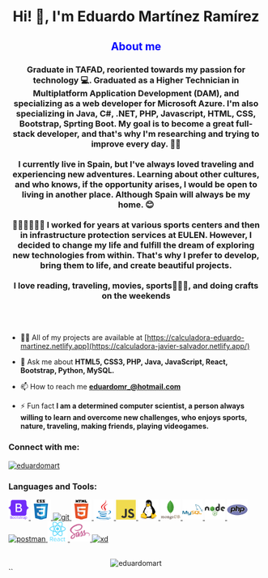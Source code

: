 <h1 align="center">Hi! 👋, I'm Eduardo Martínez Ramírez</h1>
<h2 align="center" style="color: blue;">About me</h2>

<h3 align="center">Graduate in TAFAD, reoriented towards my passion for technology 💻. Graduated as a Higher Technician in Multiplatform Application Development (DAM), and specializing as a web developer for Microsoft Azure. I'm also specializing in Java, C#, .NET, PHP, Javascript, HTML, CSS, Bootstrap, Sprting Boot. My goal is to become a great full-stack developer, and that's why I'm researching and trying to improve every day. 💪💪 
<br/><br/>
I currently live in Spain, but I've always loved traveling and experiencing new adventures. Learning about other cultures, and who knows, if the opportunity arises, I would be open to living in another place. Although Spain will always be my home. 😊 
<br/><br/>
🕵🏼‍♂️👨🏼‍💻 I worked for years at various sports centers and then in infrastructure protection services at EULEN. However, I decided to change my life and fulfill the dream of exploring new technologies from within. That's why I prefer to develop, bring them to life, and create beautiful projects. 
<br/><br/>
I love reading, traveling, movies, sports🏃🏼‍♂️, and doing crafts on the weekends</h3>
<br/><br/>


- 👨‍💻 All of my projects are available at [https://calculadora-eduardo-martinez.netlify.app](https://calculadora-javier-salvador.netlify.app/)

- 💬 Ask me about **HTML5, CSS3, PHP, Java, JavaScript, React, Bootstrap, Python, MySQL.**

- 📫 How to reach me **eduardomr_@hotmail.com**

- ⚡ Fun fact **I am a determined computer scientist, a person always willing to learn and overcome new challenges, who enjoys sports, nature, traveling, making friends, playing videogames.**

<h3 align="left">Connect with me:</h3>
<p align="left">
<a href="https://www.linkedin.com/in/eduardo-martinez-ramirez/" target="blank"><img align="center" src="https://raw.githubusercontent.com/rahuldkjain/github-profile-readme-generator/master/src/images/icons/Social/linked-in-alt.svg" alt="eduardomart" height="30" width="40" /></a>
</p>

<h3 align="left">Languages and Tools:</h3>
<p align="left"> <a href="https://getbootstrap.com" target="_blank" rel="noreferrer"> <img src="https://raw.githubusercontent.com/devicons/devicon/master/icons/bootstrap/bootstrap-plain-wordmark.svg" alt="bootstrap" width="40" height="40"/> </a> <a href="https://www.w3schools.com/css/" target="_blank" rel="noreferrer"> <img src="https://raw.githubusercontent.com/devicons/devicon/master/icons/css3/css3-original-wordmark.svg" alt="css3" width="40" height="40"/> </a> <a href="https://git-scm.com/" target="_blank" rel="noreferrer"> <img src="https://www.vectorlogo.zone/logos/git-scm/git-scm-icon.svg" alt="git" width="40" height="40"/> </a> <a href="https://www.w3.org/html/" target="_blank" rel="noreferrer"> <img src="https://raw.githubusercontent.com/devicons/devicon/master/icons/html5/html5-original-wordmark.svg" alt="html5" width="40" height="40"/> </a> <a href="https://www.java.com" target="_blank" rel="noreferrer"> <img src="https://raw.githubusercontent.com/devicons/devicon/master/icons/java/java-original.svg" alt="java" width="40" height="40"/> </a> <a href="https://developer.mozilla.org/en-US/docs/Web/JavaScript" target="_blank" rel="noreferrer"> <img src="https://raw.githubusercontent.com/devicons/devicon/master/icons/javascript/javascript-original.svg" alt="javascript" width="40" height="40"/> </a> <a href="https://www.linux.org/" target="_blank" rel="noreferrer"> <img src="https://raw.githubusercontent.com/devicons/devicon/master/icons/linux/linux-original.svg" alt="linux" width="40" height="40"/> </a> <a href="https://www.mongodb.com/" target="_blank" rel="noreferrer"> <img src="https://raw.githubusercontent.com/devicons/devicon/master/icons/mongodb/mongodb-original-wordmark.svg" alt="mongodb" width="40" height="40"/> </a> <a href="https://www.mysql.com/" target="_blank" rel="noreferrer"> <img src="https://raw.githubusercontent.com/devicons/devicon/master/icons/mysql/mysql-original-wordmark.svg" alt="mysql" width="40" height="40"/> </a> <a href="https://nodejs.org" target="_blank" rel="noreferrer"> <img src="https://raw.githubusercontent.com/devicons/devicon/master/icons/nodejs/nodejs-original-wordmark.svg" alt="nodejs" width="40" height="40"/> </a> <a href="https://www.php.net" target="_blank" rel="noreferrer"> <img src="https://raw.githubusercontent.com/devicons/devicon/master/icons/php/php-original.svg" alt="php" width="40" height="40"/> </a> <a href="https://postman.com" target="_blank" rel="noreferrer"> <img src="https://www.vectorlogo.zone/logos/getpostman/getpostman-icon.svg" alt="postman" width="40" height="40"/> </a> <a href="https://reactjs.org/" target="_blank" rel="noreferrer"> <img src="https://raw.githubusercontent.com/devicons/devicon/master/icons/react/react-original-wordmark.svg" alt="react" width="40" height="40"/> </a> <a href="https://sass-lang.com" target="_blank" rel="noreferrer"> <img src="https://raw.githubusercontent.com/devicons/devicon/master/icons/sass/sass-original.svg" alt="sass" width="40" height="40"/> </a> <a href="https://www.adobe.com/products/xd.html" target="_blank" rel="noreferrer"> <img src="https://cdn.worldvectorlogo.com/logos/adobe-xd.svg" alt="xd" width="40" height="40"/> </a> </p>
<br/>
<div style="text-align: center;">
  <img src="https://github-readme-stats.vercel.app/api/top-langs?username=eduardomart&show_icons=true&locale=en&layout=compact" alt="eduardomart" />
</div>
``
